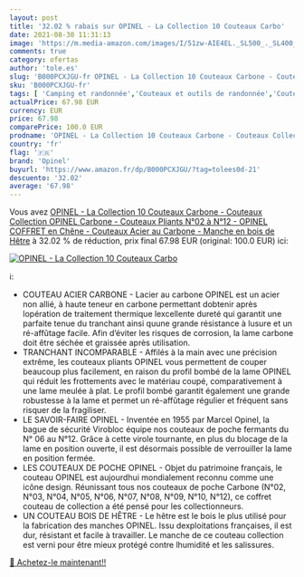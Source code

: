 ```yaml
---
layout: post
title: '32.02 % rabais sur OPINEL - La Collection 10 Couteaux Carbo'
date: 2021-08-30 11:31:13
image: 'https://m.media-amazon.com/images/I/51zw-AIE4EL._SL500_._SL400_.jpg'
comments: true
category: ofertas
author: 'tole.es'
slug: 'B000PCXJGU-fr OPINEL - La Collection 10 Couteaux Carbone - Couteaux...'
sku: 'B000PCXJGU-fr'
tags: [ 'Camping et randonnée','Couteaux et outils de randonnée','Couteaux pliants de randonnée','Sports et Loisirs','Vêtements et équipement de loisirs de plein air','opinel', ]
actualPrice: 67.98 EUR
currency: EUR
price: 67.98
comparePrice: 100.0 EUR
prodname: 'OPINEL - La Collection 10 Couteaux Carbone - Couteaux Collection OPINEL Carbone - Couteaux Pliants N°02 à N°12 - OPINEL COFFRET en Chêne - Couteaux Acier au Carbone - Manche en bois de Hêtre'
country: 'fr'
flag: '🇫🇷'
brand: 'Opinel'
buyurl: 'https://www.amazon.fr/dp/B000PCXJGU/?tag=tolees0d-21'
descuento: '32.02'
average: '67.98'
---
```


Vous avez [OPINEL - La Collection 10 Couteaux Carbone - Couteaux Collection OPINEL Carbone - Couteaux Pliants N°02 à N°12 - OPINEL COFFRET en Chêne - Couteaux Acier au Carbone - Manche en bois de Hêtre](https://www.amazon.fr/dp/B000PCXJGU/?tag=tolees0d-21)  à  32.02 % de réduction, prix final  67.98 EUR (original: 100.0 EUR) ici:

[![OPINEL - La Collection 10 Couteaux Carbo](https://m.media-amazon.com/images/I/51zw-AIE4EL._SL500_._SL400_.jpg)](https://www.amazon.fr/dp/B000PCXJGU/?tag=tolees0d-21)

ℹ️:

- COUTEAU ACIER CARBONE - Lacier au carbone OPINEL est un acier non allié, à haute teneur en carbone permettant dobtenir après lopération de traitement thermique lexcellente dureté qui garantit une parfaite tenue du tranchant ainsi quune grande résistance à lusure et un ré-affûtage facile. Afin d’éviter les risques de corrosion, la lame carbone doit être séchée et graissée après utilisation.
- TRANCHANT INCOMPARABLE - Affilés à la main avec une précision extrême, les couteaux pliants OPINEL vous permettent de couper beaucoup plus facilement, en raison du profil bombé de la lame OPINEL qui réduit les frottements avec le matériau coupé, comparativement à une lame meulée à plat. Le profil bombé garantit également une grande robustesse à la lame et permet un ré-affûtage régulier et fréquent sans risquer de la fragiliser.
- LE SAVOIR-FAIRE OPINEL - Inventée en 1955 par Marcel Opinel, la bague de sécurité Virobloc équipe nos couteaux de poche fermants du N° 06 au N°12. Grâce à cette virole tournante, en plus du blocage de la lame en position ouverte, il est désormais possible de verrouiller la lame en position fermée.
- LES COUTEAUX DE POCHE OPINEL - Objet du patrimoine français, le couteau OPINEL est aujourdhui mondialement reconnu comme une icône design. Réunissant tous nos couteaux de poche Carbone (N°02, N°03, N°04, N°05, N°06, N°07, N°08, N°09, N°10, N°12), ce coffret couteau de collection a été pensé pour les collectionneurs.
- UN COUTEAU BOIS DE HÊTRE - Le hêtre est le bois le plus utilisé pour la fabrication des manches OPINEL. Issu dexploitations françaises, il est dur, résistant et facile à travailler. Le manche de ce couteau collection est verni pour être mieux protégé contre lhumidité et les salissures.

[🛒 Achetez-le maintenant!!](https://www.amazon.fr/dp/B000PCXJGU/?tag=tolees0d-21)
